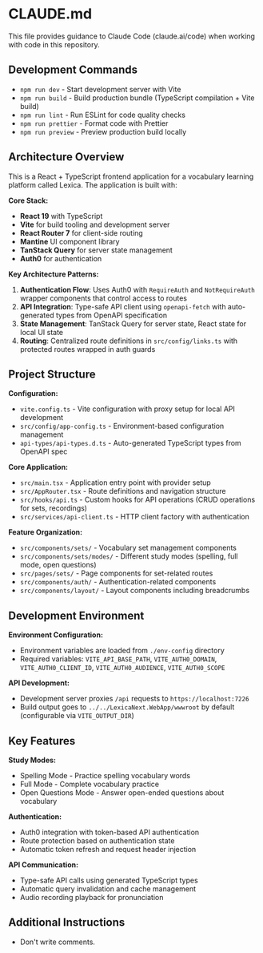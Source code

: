 # CLAUDE.md

This file provides guidance to Claude Code (claude.ai/code) when working with code in this repository.

## Development Commands

- `npm run dev` - Start development server with Vite
- `npm run build` - Build production bundle (TypeScript compilation + Vite build)
- `npm run lint` - Run ESLint for code quality checks
- `npm run prettier` - Format code with Prettier
- `npm run preview` - Preview production build locally

## Architecture Overview

This is a React + TypeScript frontend application for a vocabulary learning platform called Lexica. The application is
built with:

**Core Stack:**

- **React 19** with TypeScript
- **Vite** for build tooling and development server
- **React Router 7** for client-side routing
- **Mantine** UI component library
- **TanStack Query** for server state management
- **Auth0** for authentication

**Key Architecture Patterns:**

1. **Authentication Flow**: Uses Auth0 with `RequireAuth` and `NotRequireAuth` wrapper components that control access to
   routes
2. **API Integration**: Type-safe API client using `openapi-fetch` with auto-generated types from OpenAPI specification
3. **State Management**: TanStack Query for server state, React state for local UI state
4. **Routing**: Centralized route definitions in `src/config/links.ts` with protected routes wrapped in auth guards

## Project Structure

**Configuration:**

- `vite.config.ts` - Vite configuration with proxy setup for local API development
- `src/config/app-config.ts` - Environment-based configuration management
- `api-types/api-types.d.ts` - Auto-generated TypeScript types from OpenAPI spec

**Core Application:**

- `src/main.tsx` - Application entry point with provider setup
- `src/AppRouter.tsx` - Route definitions and navigation structure
- `src/hooks/api.ts` - Custom hooks for API operations (CRUD operations for sets, recordings)
- `src/services/api-client.ts` - HTTP client factory with authentication

**Feature Organization:**

- `src/components/sets/` - Vocabulary set management components
- `src/components/sets/modes/` - Different study modes (spelling, full mode, open questions)
- `src/pages/sets/` - Page components for set-related routes
- `src/components/auth/` - Authentication-related components
- `src/components/layout/` - Layout components including breadcrumbs

## Development Environment

**Environment Configuration:**

- Environment variables are loaded from `./env-config` directory
- Required variables: `VITE_API_BASE_PATH`, `VITE_AUTH0_DOMAIN`, `VITE_AUTH0_CLIENT_ID`, `VITE_AUTH0_AUDIENCE`,
  `VITE_AUTH0_SCOPE`

**API Development:**

- Development server proxies `/api` requests to `https://localhost:7226`
- Build output goes to `../../LexicaNext.WebApp/wwwroot` by default (configurable via `VITE_OUTPUT_DIR`)

## Key Features

**Study Modes:**

- Spelling Mode - Practice spelling vocabulary words
- Full Mode - Complete vocabulary practice
- Open Questions Mode - Answer open-ended questions about vocabulary

**Authentication:**

- Auth0 integration with token-based API authentication
- Route protection based on authentication state
- Automatic token refresh and request header injection

**API Communication:**

- Type-safe API calls using generated TypeScript types
- Automatic query invalidation and cache management
- Audio recording playback for pronunciation

## Additional Instructions

- Don't write comments.

